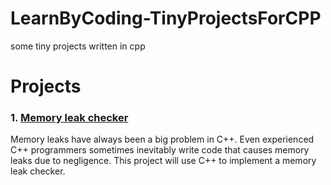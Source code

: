 # LearnByCoding-TinyProjectsForCPP
some tiny projects written in cpp
# Projects
### 1. [Memory leak checker](./MemoryLeakChecker)
Memory leaks have always been a big problem in C++. Even experienced C++ programmers sometimes inevitably write code that causes memory leaks due to negligence. This project will use C++ to implement a memory leak checker.